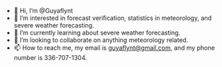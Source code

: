 - 👋 Hi, I’m @Guyaflynt
- 👀 I’m interested in forecast verification, statistics in meteorology, and severe weather forecasting. 
- 🌱 I’m currently learning about severe weather forecasting. 
- 💞️ I’m looking to collaborate on anything meteorology related. 
- 📫 How to reach me, my email is guyaflynt@gmail.com, and my phone number is 336-707-1304. 


